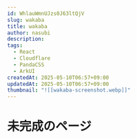 ```yaml
---
id: WhlauWmnUJzs0J63ltQjV
slug: wakaba
title: wakaba
author: nasubi
description: 
tags:
  - React
  - Cloudflare
  - PandaCSS
  - ArkUI
createdAt: 2025-05-10T06:57+09:00
updatedAt: 2025-05-10T06:57+09:00
thumbnail: "![[wakaba-screenshot.webp]]"
---
```

# 未完成のページ
